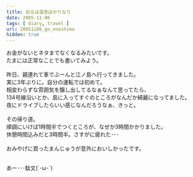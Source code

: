 ```yaml
---
title: 出るは溜息ばかりなり
date: 2005-11-06
tags: [ diary, travel ]
url: 20051106_go_enoshima
hidden: true
---
```

お金がないとネタまでなくなるみたいです。<br />
たまには正常なことでも書いてみよう。<br />
<br />
昨日、親連れて車でぶーんと江ノ島へ行ってきました。<br />
実に3年ぶりに。自分の運転では初めて。<br />
相変わらずな雰囲気を醸し出してるなぁなんて思ってたら、<br />
134号線沿いとか、島に入ってすぐのところがなんだか綺麗になってました。<br />
夜にドライブしたらいい感じなんだろうなぁ、きっと。<br />
<br />
その帰り道。<br />
順調にいけば1時間半でつくところが、なぜか3時間かかりました。<br />
休憩時間込みだと3時間半。さすがに疲れた･･･<br />
<br />
おみやげに買ったまんじゅうが意外においしかったです。
<!--more-->
<br />
あー･･･駄文(´･ω･`)
